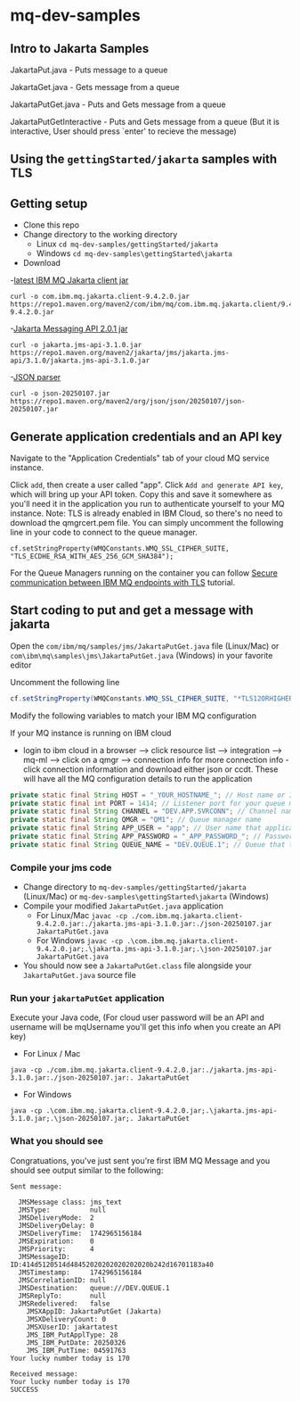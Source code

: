# mq-dev-samples

## Intro to Jakarta Samples

JakartaPut.java - Puts message to a queue

JakartaGet.java - Gets message from a queue

JakartaPutGet.java - Puts and Gets message from a queue

JakartaPutGetInteractive - Puts and Gets message from a queue (But it is interactive, User should press `enter' to recieve the message)

## Using the `gettingStarted/jakarta` samples with TLS 


## Getting setup

- Clone this repo
- Change directory to the working directory
  - Linux `cd mq-dev-samples/gettingStarted/jakarta`
  - Windows `cd mq-dev-samples\gettingStarted\jakarta`
- Download 

-[latest IBM MQ Jakarta client jar](https://central.sonatype.com/search?q=a:com.ibm.mq.jakarta.client&smo=true)
 ```
curl -o com.ibm.mq.jakarta.client-9.4.2.0.jar  https://repo1.maven.org/maven2/com/ibm/mq/com.ibm.mq.jakarta.client/9.4.2.0/com.ibm.mq.jakarta.client-9.4.2.0.jar 
```
 -[Jakarta Messaging API 2.0.1 jar](https://central.sonatype.com/search?q=a:jakarta.jms-api&smo=true)
 ```
curl -o jakarta.jms-api-3.1.0.jar  https://repo1.maven.org/maven2/jakarta/jms/jakarta.jms-api/3.1.0/jakarta.jms-api-3.1.0.jar 
```
 -[JSON parser](https://central.sonatype.com/artifact/org.json/json/20230227)
 ```
curl -o json-20250107.jar https://repo1.maven.org/maven2/org/json/json/20250107/json-20250107.jar  
```

## Generate application credentials and an API key

Navigate to the "Application Credentials" tab of your cloud MQ service instance.

Click `add`, then create a user called "app". Click `Add and generate API key`, which will bring up your API token. Copy this and save it somewhere as you'll need it in the application you run to authenticate yourself to your MQ instance.
Note: TLS is already enabled in IBM Cloud, so there's no need to download the qmgrcert.pem file. You can simply uncomment the following line in your code to connect to the queue manager.

`
cf.setStringProperty(WMQConstants.WMQ_SSL_CIPHER_SUITE, "TLS_ECDHE_RSA_WITH_AES_256_GCM_SHA384");
`

For the Queue Managers running on the container you can follow [Secure communication between IBM MQ endpoints with TLS](https://developer.ibm.com/tutorials/mq-secure-msgs-tls/) tutorial.

## Start coding to put and get a message with jakarta

Open the `com/ibm/mq/samples/jms/JakartaPutGet.java` file (Linux/Mac) or `com\ibm\mq\samples\jms\JakartaPutGet.java` (Windows) in your favorite editor

Uncomment the following line

```java 
cf.setStringProperty(WMQConstants.WMQ_SSL_CIPHER_SUITE, "*TLS12ORHIGHER");
```

Modify the following variables to match your IBM MQ configuration

If your MQ instance is running on IBM cloud 
- login to ibm cloud in a browser --> click resource list --> integration --> mq-ml --> click on a qmgr --> connection info
for more connection info - click connection information and download either json or ccdt. These will have all the MQ configuration details to run the application

```java
private static final String HOST = "_YOUR_HOSTNAME_"; // Host name or IP address
private static final int PORT = 1414; // Listener port for your queue manager
private static final String CHANNEL = "DEV.APP.SVRCONN"; // Channel name
private static final String QMGR = "QM1"; // Queue manager name
private static final String APP_USER = "app"; // User name that application uses to connect to MQ
private static final String APP_PASSWORD = "_APP_PASSWORD_"; // Password that the application uses to connect to MQ
private static final String QUEUE_NAME = "DEV.QUEUE.1"; // Queue that the application uses to put and get messages to and from
```

### Compile your jms code

- Change directory to `mq-dev-samples/gettingStarted/jakarta` (Linux/Mac) or `mq-dev-samples\gettingStarted\jakarta` (Windows)
- Compile your modified `JakartaPutGet.java` application
  - For Linux/Mac `javac -cp ./com.ibm.mq.jakarta.client-9.4.2.0.jar:./jakarta.jms-api-3.1.0.jar:./json-20250107.jar JakartaPutGet.java`
  - For Windows `javac -cp .\com.ibm.mq.jakarta.client-9.4.2.0.jar;.\jakarta.jms-api-3.1.0.jar;.\json-20250107.jar JakartaPutGet.java`
- You should now see a `JakartaPutGet.class` file alongside your `JakartaPutGet.java` source file

### Run your `jakartaPutGet` application

Execute your Java code, (For cloud user password will be an API and username will be mqUsername you'll get this info when you create an API key)
  - For Linux / Mac
  ```
  java -cp ./com.ibm.mq.jakarta.client-9.4.2.0.jar:./jakarta.jms-api-3.1.0.jar:./json-20250107.jar:. JakartaPutGet
  ```
  - For Windows
  ```
  java -cp .\com.ibm.mq.jakarta.client-9.4.2.0.jar;.\jakarta.jms-api-3.1.0.jar;.\json-20250107.jar;. JakartaPutGet
  ```
  
### What you should see

Congratuations, you've just sent you're first IBM MQ Message and you should see output similar to the following:

```console
Sent message:

  JMSMessage class: jms_text
  JMSType:          null
  JMSDeliveryMode:  2
  JMSDeliveryDelay: 0
  JMSDeliveryTime:  1742965156184
  JMSExpiration:    0
  JMSPriority:      4
  JMSMessageID:     ID:414d5120514d48452020202020202020b242d16701183a40
  JMSTimestamp:     1742965156184
  JMSCorrelationID: null
  JMSDestination:   queue:///DEV.QUEUE.1
  JMSReplyTo:       null
  JMSRedelivered:   false
    JMSXAppID: JakartaPutGet (Jakarta)     
    JMSXDeliveryCount: 0
    JMSXUserID: jakartatest 
    JMS_IBM_PutApplType: 28
    JMS_IBM_PutDate: 20250326
    JMS_IBM_PutTime: 04591763
Your lucky number today is 170

Received message:
Your lucky number today is 170
SUCCESS

```
